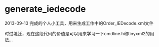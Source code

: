 # generate_iedecode

2013-09-13 完成的个人小工具，用来生成工作中的Order_IEDecode.xml文件

时过境迁，现在这段代码的价值是可以用来学习一下cmdline.h和tinyxml2的用法...
